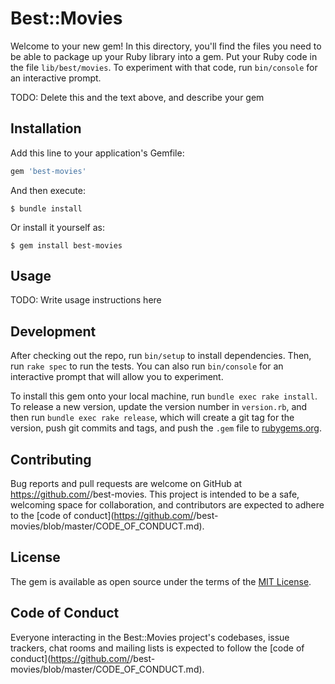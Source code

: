 # Best::Movies

Welcome to your new gem! In this directory, you'll find the files you need to be able to package up your Ruby library into a gem. Put your Ruby code in the file `lib/best/movies`. To experiment with that code, run `bin/console` for an interactive prompt.

TODO: Delete this and the text above, and describe your gem

## Installation

Add this line to your application's Gemfile:

```ruby
gem 'best-movies'
```

And then execute:

    $ bundle install

Or install it yourself as:

    $ gem install best-movies

## Usage

TODO: Write usage instructions here

## Development

After checking out the repo, run `bin/setup` to install dependencies. Then, run `rake spec` to run the tests. You can also run `bin/console` for an interactive prompt that will allow you to experiment.

To install this gem onto your local machine, run `bundle exec rake install`. To release a new version, update the version number in `version.rb`, and then run `bundle exec rake release`, which will create a git tag for the version, push git commits and tags, and push the `.gem` file to [rubygems.org](https://rubygems.org).

## Contributing

Bug reports and pull requests are welcome on GitHub at https://github.com/<github username>/best-movies. This project is intended to be a safe, welcoming space for collaboration, and contributors are expected to adhere to the [code of conduct](https://github.com/<github username>/best-movies/blob/master/CODE_OF_CONDUCT.md).


## License

The gem is available as open source under the terms of the [MIT License](https://opensource.org/licenses/MIT).

## Code of Conduct

Everyone interacting in the Best::Movies project's codebases, issue trackers, chat rooms and mailing lists is expected to follow the [code of conduct](https://github.com/<github username>/best-movies/blob/master/CODE_OF_CONDUCT.md).
